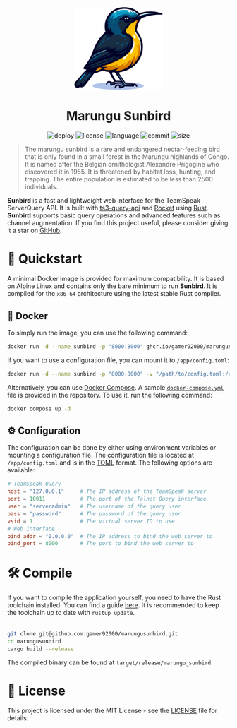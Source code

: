 <div align=center>
<img src='static/big_birb.svg' width='200'>

# Marungu Sunbird
![deploy](https://img.shields.io/github/actions/workflow/status/gamer92000/marungusunbird/deploy)
![license](https://img.shields.io/badge/license-MIT-blue)
![language](https://img.shields.io/github/languages/top/gamer92000/marungusunbird)
![commit](https://img.shields.io/github/last-commit/gamer92000/marungusunbird)
![size](https://ghcr-badge.egpl.dev/gamer92000/marungusunbird/size)
</div>

> The marungu sunbird is a rare and endangered nectar-feeding bird that is only found in a small forest in the Marungu highlands of Congo. It is named after the Belgian ornithologist Alexandre Prigogine who discovered it in 1955. It is threatened by habitat loss, hunting, and trapping. The entire population is estimated to be less than 2500 individuals.

**Sunbird** is a fast and lightweight web interface for the TeamSpeak ServerQuery API. It is built with [ts3-query-api](https://github.com/Brabb3l/ts3-query-api) and [Rocket](https://rocket.rs/) using [Rust](https://www.rust-lang.org/). **Sunbird** supports basic query operations and advanced features such as channel augmentation. If you find this project useful, please consider giving it a star on [GitHub](https://github.com/Gamer92000/marungusunbird/star).

# 🚀 Quickstart

A minimal Docker image is provided for maximum compatibility. It is based on Alpine Linux and contains only the bare minimum to run **Sunbird**. It is compiled for the `x86_64` architecture using the latest stable Rust compiler.

## 🐳 Docker

To simply run the image, you can use the following command:

```bash
docker run -d --name sunbird -p "8000:8000" ghcr.io/gamer92000/marungusunbird:latest
```

If you want to use a configuration file, you can mount it to `/app/config.toml`:

```bash
docker run -d --name sunbird -p "8000:8000" -v "/path/to/config.toml:/app/config.toml" ghcr.io/gamer92000/marungusunbird:latest
```

<!-- docker compose -->
Alternatively, you can use [Docker Compose](https://docs.docker.com/compose/). A sample [`docker-compose.yml`](docker-compose.yml) file is provided in the repository. To use it, run the following command:

```bash
docker compose up -d
```

<!-- Config -->
## ⚙️ Configuration

The configuration can be done by either using environment variables or mounting a configuration file. The configuration file is located at `/app/config.toml` and is in the [TOML](https://toml.io/en/) format. The following options are available:

```toml
# TeamSpeak Query
host = "127.0.0.1"     # The IP address of the TeamSpeak server
port = 10011           # The port of the Telnet Query interface
user = "serveradmin"   # The username of the query user
pass = "password"      # The password of the query user
vsid = 1               # The virtual server ID to use
# Web interface
bind_addr = "0.0.0.0"  # The IP address to bind the web server to
bind_port = 8000       # The port to bind the web server to
```

# 🛠️ Compile

If you want to compile the application yourself, you need to have the Rust toolchain installed. You can find a guide [here](https://www.rust-lang.org/tools/install). It is recommended to keep the toolchain up to date with `rustup update`.
```bash

git clone git@github.com:gamer92000/marungusunbird.git
cd marungusunbird
cargo build --release
```

The compiled binary can be found at `target/release/marungu_sunbird`.

# 📄 License

This project is licensed under the MIT License - see the [LICENSE](LICENSE) file for details.